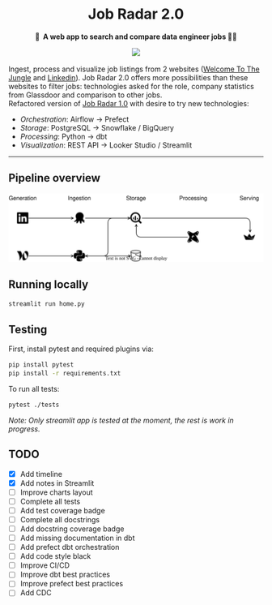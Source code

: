 <h1 align="center">
    Job Radar 2.0
</h1>

<p align="center">
    <strong>🎯&nbsp; A web app to search and compare data engineer jobs 👷‍♀️</strong>
</p>

<p align="center">
    <a href="https://job-radar.streamlit.app/"><img src="https://static.streamlit.io/badges/streamlit_badge_black_white.svg"></a>
</p>


Ingest, process and visualize job listings from 2 websites ([Welcome To The Jungle](https://www.welcometothejungle.com/) 
and [Linkedin](https://www.linkedin.com/jobs/)). Job Radar 2.0 offers more possibilities than these websites to filter jobs: 
technologies asked for the role, company statistics from Glassdoor and comparison to other jobs.  
Refactored version of [Job Radar 1.0](https://github.com/FelitaD/job-radar-1.0) with desire to try new technologies:
- _Orchestration_: Airflow &rarr; Prefect
- _Storage_: PostgreSQL &rarr; Snowflake / BigQuery
- _Processing_: Python &rarr; dbt
- _Visualization_: REST API &rarr; Looker Studio / Streamlit

****

## Pipeline overview

<p align="center">
    <img src="docs/job-radar-2.svg" width=600>
</p>
  

## Running locally

```bash
streamlit run home.py
```

## Testing

First, install pytest and required plugins via:

```bash
pip install pytest
pip install -r requirements.txt
```

To run all tests: 

```bash
pytest ./tests
```

_Note: Only streamlit app is tested at the moment, the rest is work in progress._ 

## TODO

- [x] Add timeline
- [x] Add notes in Streamlit
- [ ] Improve charts layout
- [ ] Complete all tests
- [ ] Add test coverage badge 
- [ ] Complete all docstrings
- [ ] Add docstring coverage badge 
- [ ] Add missing documentation in dbt
- [ ] Add prefect dbt orchestration
- [ ] Add code style black
- [ ] Improve CI/CD
- [ ] Improve dbt best practices
- [ ] Improve prefect best practices
- [ ] Add CDC
